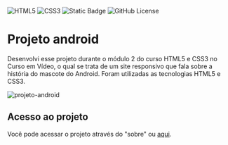 ![HTML5](https://img.shields.io/badge/html5-%23E34F26.svg?style=for-the-badge&logo=html5&logoColor=white)
![CSS3](https://img.shields.io/badge/css3-%231572B6.svg?style=for-the-badge&logo=css3&logoColor=white)
![Static Badge](https://img.shields.io/badge/STATUS-FINALIZADO-status?style=for-the-badge&logoSize=auto&labelColor=gray&color=blue)
![GitHub License](https://img.shields.io/github/license/FabricioBasilio/projeto-android?style=for-the-badge)

# Projeto android

Desenvolvi esse projeto durante o módulo 2 do curso HTML5 e CSS3 no Curso em Vídeo, o qual se trata de um site responsivo que fala sobre a história do mascote do Android. Foram utilizadas as tecnologias HTML5 e CSS3.

![projeto-android](https://github.com/user-attachments/assets/4fdaffbf-f0b6-4cbc-92e5-f742fa600322)

## Acesso ao projeto

Você pode acessar o projeto através do "sobre" ou [aqui](https://fabriciobasilio.github.io/projeto-android/).
